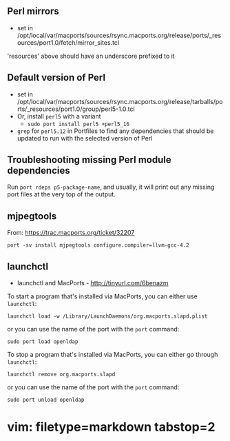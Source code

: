 ## Perl mirrors ##
- set in /opt/local/var/macports/sources/rsync.macports.org/release/ports/\_resources/port1.0/fetch/mirror_sites.tcl

'resources' above should have an underscore prefixed to it

## Default version of Perl ##
- set in /opt/local/var/macports/sources/rsync.macports.org/release/tarballs/ports/\_resources/port1.0/group/perl5-1.0.tcl
- Or, install `perl5` with a variant
  - `sudo port install perl5 +perl5_16`
- `grep` for `perl5.12` in Portfiles to find any dependencies that should be
  updated to run with the selected version of Perl

## Troubleshooting missing Perl module dependencies ##
Run `port rdeps p5-package-name`, and usually, it will print out any missing
port files at the very top of the output.

## mjpegtools ##
From: https://trac.macports.org/ticket/32207

    port -sv install mjpegtools configure.compiler=llvm-gcc-4.2

## launchctl ##
- launchctl and MacPorts - http://tinyurl.com/6benazm 

To start a program that's installed via MacPorts, you can either use
`launchctl`:

    launchctl load -w /Library/LaunchDaemons/org.macports.slapd.plist

or you can use the name of the port with the `port` command:

    sudo port load openldap

To stop a program that's installed via MacPorts, you can either go through
`launchctl`:

    launchctl remove org.macports.slapd

or you can use the name of the port with the `port` command:

    sudo port unload openldap

# vim: filetype=markdown tabstop=2
